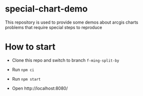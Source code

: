 # special-chart-demo

This repository is used to provide some demos about arcgis charts problems that require special steps to reproduce

# How to start

- Clone this repo and switch to branch `f-ming-split-by`

- Run `npm ci`

- Run `npm start`

- Open http://localhost:8080/

